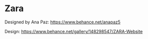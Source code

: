 # Zara

Designed by Ana Paz: https://www.behance.net/anapaz5

Design: https://www.behance.net/gallery/148298547/ZARA-Website
